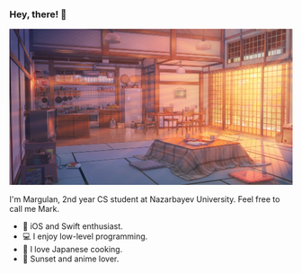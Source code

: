 ### Hey, there! 👋

<img src="https://github.com/enumcase/enumcase/blob/main/assets/background.jpg">

I'm Margulan, 2nd year CS student at Nazarbayev University.
Feel free to call me Mark.

- 🍎 iOS and Swift enthusiast. 
- 💻 I enjoy low-level programming.
- 🍱 I love Japanese cooking.
- 🌇 Sunset and anime lover.
